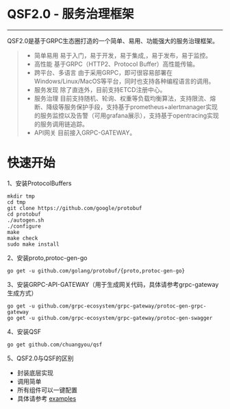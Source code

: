 # QSF2.0 - 服务治理框架

------

QSF2.0是基于GRPC生态圈打造的一个简单、易用、功能强大的服务治理框架。

> * 简单易用
        易于入门，易于开发，易于集成,，易于发布，易于监控。
> * 高性能
        基于GRPC（HTTP2、Protocol Buffer）高性能传输。
> * 跨平台、多语言
        由于采用GRPC，即可很容易部署在Windows/Linux/MacOS等平台，同时也支持各种编程语言的调用。
> * 服务发现
        除了直连外，目前支持ETCD注册中心。
> * 服务治理
        目前支持随机、轮询、权重等负载均衡算法，支持限流、熔断、降级等服务保护手段，支持基于prometheus+alertmanager实现的服务监控以及告警（可用grafana展示），支持基于opentracing实现的服务调用链追踪。
> * API网关
        目前接入GRPC-GATEWAY。
# 快速开始
1、安装ProtocolBuffers

    mkdir tmp
    cd tmp
    git clone https://github.com/google/protobuf
    cd protobuf
    ./autogen.sh
    ./configure
    make
    make check
    sudo make install
    
2、安装proto,protoc-gen-go

    go get -u github.com/golang/protobuf/{proto,protoc-gen-go}

3、安装GRPC-API-GATEWAY（用于生成网关代码，具体请参考grpc-gateway生成方式）

    go get -u github.com/grpc-ecosystem/grpc-gateway/protoc-gen-grpc-gateway
    go get -u github.com/grpc-ecosystem/grpc-gateway/protoc-gen-swagger

4、安装QSF

    go get github.com/chuangyou/qsf
    
5、QSF2.0与QSF的区别

 - 封装底层实现
 - 调用简单
 - 所有组件可以一键配置
 - 具体请参考  [examples][1]

  [1]: https://github.com/chuangyou/qsf/tree/master/examples